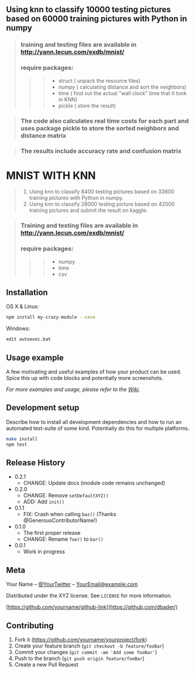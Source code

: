 
## Using knn to classify 10000 testing pictures based on 60000 training pictures with Python in numpy 
>### training and testing files are available in http://yann.lecun.com/exdb/mnist/
>### require packages: 
>>> * struct ( unpack the resource files)
>>> * numpy ( calculating distance and sort the neighbors)
>>> * time ( find out the actual "wall clock" time that it took in KNN)
>>> * pickle ( store the result)


>### The code also calculates real time costs for each part and uses package pickle to store the sorted neighbors and distance matrix
 
>### The results include accuracy rate and confusion matrix



# MNIST WITH KNN
> 1. Using knn to classify 8400 testing pictures based on 33600 training pictures with Python in numpy. 
> 2. Using knn to classify 28000 testing picture based on 42000 training pictures and submit the result on kaggle.

> ### Training and testing files are available in http://yann.lecun.com/exdb/mnist/
> ### require packages:
>>> * numpy
>>> * time
>>> * csv




## Installation

OS X & Linux:

```sh
npm install my-crazy-module --save
```

Windows:

```sh
edit autoexec.bat
```

## Usage example

A few motivating and useful examples of how your product can be used. Spice this up with code blocks and potentially more screenshots.

_For more examples and usage, please refer to the [Wiki][wiki]._

## Development setup

Describe how to install all development dependencies and how to run an automated test-suite of some kind. Potentially do this for multiple platforms.

```sh
make install
npm test
```

## Release History

* 0.2.1
    * CHANGE: Update docs (module code remains unchanged)
* 0.2.0
    * CHANGE: Remove `setDefaultXYZ()`
    * ADD: Add `init()`
* 0.1.1
    * FIX: Crash when calling `baz()` (Thanks @GenerousContributorName!)
* 0.1.0
    * The first proper release
    * CHANGE: Rename `foo()` to `bar()`
* 0.0.1
    * Work in progress

## Meta

Your Name – [@YourTwitter](https://twitter.com/dbader_org) – YourEmail@example.com

Distributed under the XYZ license. See ``LICENSE`` for more information.

[https://github.com/yourname/github-link](https://github.com/dbader/)

## Contributing

1. Fork it (<https://github.com/yourname/yourproject/fork>)
2. Create your feature branch (`git checkout -b feature/fooBar`)
3. Commit your changes (`git commit -am 'Add some fooBar'`)
4. Push to the branch (`git push origin feature/fooBar`)
5. Create a new Pull Request

<!-- Markdown link & img dfn's -->
[npm-image]: https://img.shields.io/npm/v/datadog-metrics.svg?style=flat-square
[npm-url]: https://npmjs.org/package/datadog-metrics
[npm-downloads]: https://img.shields.io/npm/dm/datadog-metrics.svg?style=flat-square
[travis-image]: https://img.shields.io/travis/dbader/node-datadog-metrics/master.svg?style=flat-square
[travis-url]: https://travis-ci.org/dbader/node-datadog-metrics
[wiki]: https://github.com/yourname/yourproject/wiki
